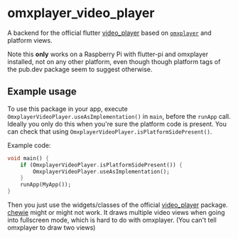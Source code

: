 # omxplayer_video_player
A backend for the official flutter [video_player](https://pub.dev/packages/video_player) based on [`omxplayer`](https://www.raspberrypi.org/documentation/raspbian/applications/omxplayer.md) and platform views.

Note this __only__ works on a Raspberry Pi with flutter-pi and omxplayer installed, not on any other platform, even though though platform tags of the pub.dev package seem to suggest otherwise.

## Example usage
To use this package in your app, execute `OmxplayerVideoPlayer.useAsImplementation()` in `main`, before the `runApp` call. Ideally you only do this when you're sure the platform code is present. You can check that using `OmxplayerVideoPlayer.isPlatformSidePresent()`.

Example code:
```dart
void main() {
    if (OmxplayerVideoPlayer.isPlatformSidePresent()) {
        OmxplayerVideoPlayer.useAsImplementation();
    }
    runApp(MyApp());
}
```

Then you just use the widgets/classes of the official [video_player](https://pub.dev/packages/video_player) package. [chewie](https://github.com/brianegan/chewie) might or might not work. It draws multiple video views when going into fullscreen mode, which is hard to do with omxplayer. (You can't tell omxplayer to draw two views)
